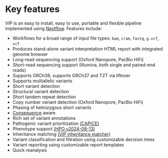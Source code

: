 # Key features

VIP is an easy to install, easy to use, portable and flexible pipeline implemented
using [Nextflow](https://www.nextflow.io/).
Features include:

- Workflows for a broad range of input file types: `bam`, `cram`, `fastq`, `g.vcf`, `vcf`
- Produces stand-alone variant interpretation HTML report with integrated genome browser
- Long-read sequencing support (Oxford Nanopore, PacBio HiFi)
- Short-read sequencing support (Illumina, both single and paired-end reads)
- Supports GRCh38, supports GRCh37 and T2T via liftover
- Supports multiallelic variants
- Short variant detection
- Structural variant detection
- Short tandem repeat detection
- Copy number variant detection (Oxford Nanopore, PacBio HiFi)
- Phasing of hetrozygous short variants
- [Consequence](https://www.ensembl.org/info/genome/variation/prediction/predicted_data.html) aware
- Rich set of variant annotations
- Pathogenic variant prioritization [(CAPICE)](https://github.com/molgenis/capice)
- Phenotype support [(HPO v2024-08-13)](https://hpo.jax.org/)
- Inheritance matching [(VIP inheritance matcher)](https://github.com/molgenis/vip-inheritance-matcher)
- Variant classification and filtration using customizable decision trees
- Variant reporting using customizable report templates
- Quick reanalysis
